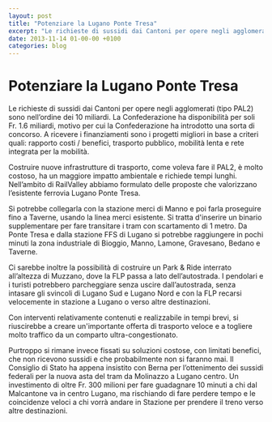 ```yaml
---
layout: post
title: "Potenziare la Lugano Ponte Tresa"
excerpt: "Le richieste di sussidi dai Cantoni per opere negli agglomerati (tipo PAL2) sono nell’ordine dei 10 miliardi. La Confederazione ha disponibilità per soli Fr. 1.6 miliardi, motivo per cui la Confederazione ha introdotto una sorta di concorso. A ricevere i finanziamenti sono i progetti migliori in base a criter..."
date: 2013-11-14 01-00-00 +0100
categories: blog
---
```


# Potenziare la Lugano Ponte Tresa

Le richieste di sussidi dai Cantoni per opere negli agglomerati (tipo PAL2) sono nell’ordine dei 10 miliardi. La Confederazione ha disponibilità per soli Fr. 1.6 miliardi, motivo per cui la Confederazione ha introdotto una sorta di concorso. A ricevere i finanziamenti sono i progetti migliori in base a criteri quali: rapporto costi / benefici, trasporto pubblico, mobilità lenta e rete integrata per la mobilità.

Costruire nuove infrastrutture di trasporto, come voleva fare il PAL2, è molto costoso, ha un maggiore impatto ambientale e richiede tempi lunghi. Nell’ambito di RailValley abbiamo formulato delle proposte che valorizzano l’esistente ferrovia Lugano Ponte Tresa.

Si potrebbe collegarla con la stazione merci di Manno e poi farla proseguire fino a Taverne, usando la linea merci esistente. Si tratta d'inserire un binario supplementare per fare transitare i tram con scartamento di 1 metro. Da Ponte Tresa e dalla stazione FFS di Lugano si potrebbe raggiungere in pochi minuti la zona industriale di Bioggio, Manno, Lamone, Gravesano, Bedano e Taverne.

Ci sarebbe inoltre la possibilità di costruire un Park & Ride interrato all’altezza di Muzzano, dove la FLP passa a lato dell’autostrada. I pendolari e i turisti potrebbero parcheggiare senza uscire dall’autostrada, senza intasare gli svincoli di Lugano Sud e Lugano Nord e con la FLP recarsi velocemente in stazione a Lugano o verso altre destinazioni.

Con interventi relativamente contenuti e realizzabile in tempi brevi, si riuscirebbe a creare un'importante offerta di trasporto veloce e a togliere molto traffico da un comparto ultra-congestionato.

Purtroppo si rimane invece fissati su soluzioni costose, con limitati benefici, che non ricevono sussidi e che probabilmente non si faranno mai. Il Consiglio di Stato ha appena insistito con Berna per l’ottenimento dei sussidi federali per la nuova asta del tram da Molinazzo a Lugano centro. Un investimento di oltre Fr. 300 milioni per fare guadagnare 10 minuti a chi dal Malcantone va in centro Lugano, ma rischiando di fare perdere tempo e le coincidenze veloci a chi vorrà andare in Stazione per prendere il treno verso altre destinazioni.

